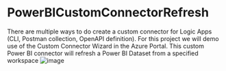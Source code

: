 ﻿# PowerBICustomConnectorRefresh
There are multiple ways to do create a custom connector for Logic Apps (CLI, Postman collection, OpenAPI definition). For this project we will demo use of  the Custom Connector Wizard in the Azure Portal. This custom Power BI connector will refresh a Power BI Dataset from a specified workspace
![image](https://user-images.githubusercontent.com/7536426/138777527-0051209d-3af0-4077-ac04-05ee3eaa00a2.png)
